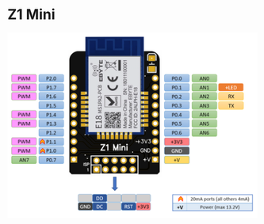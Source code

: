 # Z1 Mini


<img src="https://github.com/Gio-dot/Z1-Mini/blob/gh-pages/images/Z1%20Mini%20Pinout.png?raw=true" width="700'">





